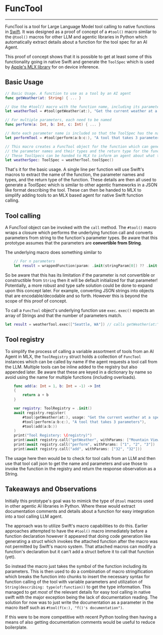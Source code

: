 # FuncTool
---

FuncTool is a tool for Large Language Model tool calling to native functions in [Swift](https://github.com/SwiftLang). It was designed as a proof of concept of a `#tool()` macro similar to the `@tool()` macros for other LLM and agentic libraries in Python which automatically extract details about a function for the tool spec for an AI Agent.

This proof of concept shows that it is possible to get at least some of this functionality going in native Swift and generate the `ToolSpec` which is used by [Apple's MLX library](https://github.com/ml-explore/mlx) for on device inference.

## Basic Usage

```swift
// Basic Usage. A function to use as a tool by an AI agent
func getWeather(at: String) { ... }

// Use the #tool() macro with the function name, including its parameter names
let weatherTool = #tool(getWeather(at:), "Get the current weather at a specific location")

// For multiple parameters, each need to be named
func perform(a: Int, b: Int, c: Int) { ... }

// Note each parameter name is included so that the ToolSpec has the names and types of parameters
let performTool = #tool(perform(a:b:c:), "A tool that takes 3 parameters")

// This macro creates a FuncTool object for the function which can generate a ToolSpec including
// the parameter names and their types and the return type for the function.
// These ToolSpecs can be handed to MLX to inform an agent about what tools it has to use
let weatherSpec: ToolSpec = weatherTool.toolSpec()
```

That's it for the basic usage. A single line per function will use Swift's macros to extract the name of the function, the parameter names and types, and the return type of the function. These details are then all used to generate a ToolSpec which is similar to other agentic frameworks in a JSON like format describing the tool. These can then be handed to MLX to simplify adding tools to an MLX based agent for native Swift function calling.

## Tool calling

A FuncTool object can be invoked with the `call` method. The `#tool()` macro wraps a closure which performs the underlying function call and converts parameters from string to the function's parameter types. Be aware that this prototype assumes that the parameters are **convertible from String**.

The underlying macro does something similar to

```swift
    // For n parameters
    let result = wrappedFunction(param: .init(stringParam[0]) ?? .init())
```

So be aware that this has its limitation if the parameter is not convertible or constructible from `String` then it will be default initialized for that parameter! Potentially, a more robust and type safe solution could be done to expand upon this concept later. For example, converting JSON strings into objects that are encodable/decodable and so forth. However this is beyond the scope of this proof of concept.

To call a `FuncTool` object's underlying function use `exec`. `exec()` expects an array of Strings and that the number of parameters match. 

```swift   
let result = weatherTool.exec(["Seattle, WA"]) // calls getWeather(at:"Seattle, WA")
```

## Tool registry

To simplify the process of calling a variable assortment of tools from an AI Agent in MLX, the `ToolRegistry` struct holds a collection of `FuncTool` instances which can be called by name if the agent requests a tool call from the LLM. Multiple tools can be inline added to the registry but also appended later. Be aware that these are keyed in a dictionary by name so avoid using the name for multiple functions (including overloads).

```swift
    func add(a: Int = 1, b: Int = -1) -> Int
    {
        return a + b
    }

    var registry: ToolRegistry = .init()
    await registry.register(
        #tool(getWeather(at:), usage: "Get the current weather at a specific location"),
        #tool(perform(a:b:c:), "A tool that takes 3 parameters"),
        #tool(add(a:b:))
    )
    print("Tool Registery: \(registry)")
    print(await registry.call("getWeather", withParams: ["Mountain View, CA"]))
    print(await registry.call("perform", withParams: ["1", "2", "3"])
    print(await registry.call("add", withParams: ["32", "32"]))
``` 

The usage here then would be to check for tool calls from an LLM and then use that tool call json to get the name and parameters and use those to invoke the function in the registry and return the response observation as a String.

## Takeaways and Observations

Initially this prototype's goal was to mimick the type of `@tool` macros used in other agentic AI libraries in Python. Where these would extract documentation comments and details about a function for easy integration into a tool calling LLM agent. 

The approach was to utilize Swift's macro capabilities to do this. Earlier approaches attempted to have the `#tool()` macro immediately before a function declaration however it appeared that doing code generation like generating a struct which invokes the attached function after the macro was not permitted by Swift's macro system. That attached macros can modify a function's declaration but it can't add a struct before it to call that function (yet). 

So instead the macro just takes the symbol of the function including its parameters. This is then used to do a combination of macro stringification which breaks the function into chunks to insert the necessary syntax for function calling of the tool with variable parameters and utilization of `String(describing: type(of:function))` to get the type information. This managed to get *most* of the relevant details for easy tool calling in native swift with the major exception being the lack of documentation reading. The solution for now was to just write the documentation as a parameter in the macro itself such as `#tool(f(x:), "f()'s documentation")`. 

If this were to be more competitive with recent Python tooling then having a means of also getting documentation comments would be useful to reduce boilerplate.



